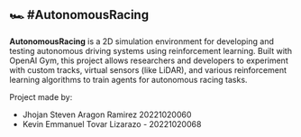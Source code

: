 

## 🏎️ #AutonomousRacing

**AutonomousRacing** is a 2D simulation environment for developing and testing autonomous driving systems using reinforcement learning. Built with OpenAI Gym, this project allows researchers and developers to experiment with custom tracks, virtual sensors (like LiDAR), and various reinforcement learning algorithms to train agents for autonomous racing tasks.

Project made by:
- Jhojan Steven Aragon Ramirez 20221020060
- Kevin Emmanuel Tovar Lizarazo - 20221020068
